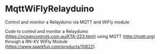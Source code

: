 # MqttWiFlyRelayduino
Control and monitor a Relayduino via MQTT and WiFly module

Code to control and monitor a Relayduino (https://oceancontrols.com.au/KTA-223.html) using MQTT (http://mqtt.org) through a RN-XV WiFly Module (https://www.sparkfun.com/products/10822).
